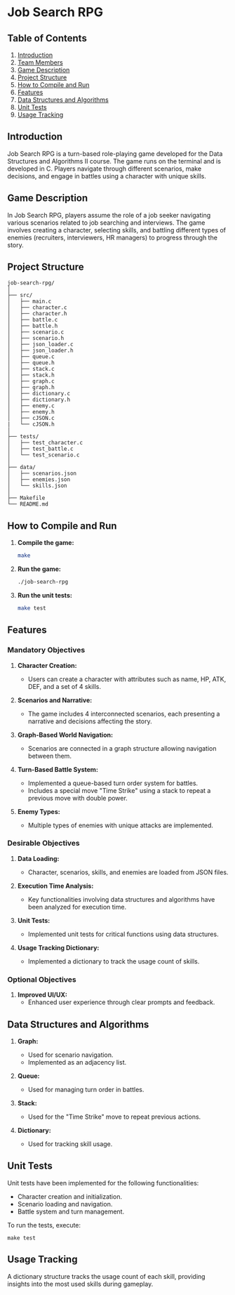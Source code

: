 # Job Search RPG

## Table of Contents

1. [Introduction](#introduction)
2. [Team Members](#team-members)
3. [Game Description](#game-description)
4. [Project Structure](#project-structure)
5. [How to Compile and Run](#how-to-compile-and-run)
6. [Features](#features)
7. [Data Structures and Algorithms](#data-structures-and-algorithms)
8. [Unit Tests](#unit-tests)
9. [Usage Tracking](#usage-tracking)

## Introduction

Job Search RPG is a turn-based role-playing game developed for the Data Structures and Algorithms II course. The game runs on the terminal and is developed in C. Players navigate through different scenarios, make decisions, and engage in battles using a character with unique skills.

## Game Description

In Job Search RPG, players assume the role of a job seeker navigating various scenarios related to job searching and interviews. The game involves creating a character, selecting skills, and battling different types of enemies (recruiters, interviewers, HR managers) to progress through the story.

## Project Structure

```
job-search-rpg/
│
├── src/
│   ├── main.c
│   ├── character.c
│   ├── character.h
│   ├── battle.c
│   ├── battle.h
│   ├── scenario.c
│   ├── scenario.h
│   ├── json_loader.c
│   ├── json_loader.h
│   ├── queue.c
│   ├── queue.h
│   ├── stack.c
│   ├── stack.h
│   ├── graph.c
│   ├── graph.h
│   ├── dictionary.c
│   ├── dictionary.h
│   ├── enemy.c
│   ├── enemy.h
│   ├── cJSON.c
|   └── cJSON.h
│
├── tests/
│   ├── test_character.c
│   ├── test_battle.c
│   └── test_scenario.c
│
├── data/
│   ├── scenarios.json
│   ├── enemies.json
│   └── skills.json
│
├── Makefile
└── README.md
```

## How to Compile and Run

1. **Compile the game:**
   ```sh
   make
   ```

2. **Run the game:**
   ```sh
   ./job-search-rpg
   ```

3. **Run the unit tests:**
   ```sh
   make test
   ```

## Features

### Mandatory Objectives

1. **Character Creation:**
   - Users can create a character with attributes such as name, HP, ATK, DEF, and a set of 4 skills.

2. **Scenarios and Narrative:**
   - The game includes 4 interconnected scenarios, each presenting a narrative and decisions affecting the story.

3. **Graph-Based World Navigation:**
   - Scenarios are connected in a graph structure allowing navigation between them.

4. **Turn-Based Battle System:**
   - Implemented a queue-based turn order system for battles.
   - Includes a special move "Time Strike" using a stack to repeat a previous move with double power.

5. **Enemy Types:**
   - Multiple types of enemies with unique attacks are implemented.

### Desirable Objectives

1. **Data Loading:**
   - Character, scenarios, skills, and enemies are loaded from JSON files.

2. **Execution Time Analysis:**
   - Key functionalities involving data structures and algorithms have been analyzed for execution time.

3. **Unit Tests:**
   - Implemented unit tests for critical functions using data structures.

4. **Usage Tracking Dictionary:**
   - Implemented a dictionary to track the usage count of skills.

### Optional Objectives

1. **Improved UI/UX:**
   - Enhanced user experience through clear prompts and feedback.

## Data Structures and Algorithms

1. **Graph:**
   - Used for scenario navigation.
   - Implemented as an adjacency list.

2. **Queue:**
   - Used for managing turn order in battles.

3. **Stack:**
   - Used for the "Time Strike" move to repeat previous actions.

4. **Dictionary:**
   - Used for tracking skill usage.

## Unit Tests

Unit tests have been implemented for the following functionalities:
- Character creation and initialization.
- Scenario loading and navigation.
- Battle system and turn management.

To run the tests, execute:
```
make test
```

## Usage Tracking

A dictionary structure tracks the usage count of each skill, providing insights into the most used skills during gameplay.
